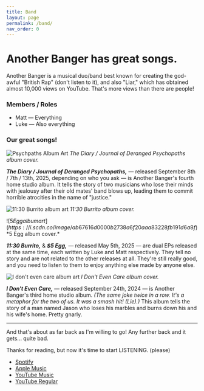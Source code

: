 ```yaml
---
title: Band
layout: page
permalink: /band/
nav_order: 0
---
```


# Another Banger has <span class=shake>great</span> songs.

Another Banger is a musical duo/band best known for creating the god-awful "British Rap" (don't listen to it), and also "Liar," which has obtained almost 10,000 views on YouTube. That's more views than there are people!

### Members / Roles

- Matt — Everything
- Luke — Also everything

### Our great songs!

![Psychpaths Album Art](https://i.scdn.co/image/ab67616d0000b273a766a8eee0101da8807e2f1c)
*The Diary / Journal of Deranged Psychopaths album cover.*

**_The Diary / Journal of Deranged Psychopaths,_** — released September 8th / 7th / 13th, 2025, depending on who you ask — is Another Banger's fourth home studio album. It tells the story of two musicians who lose their minds with jealousy after their old mates' band blows up, leading them to commit horrible atrocities in the name of "justice."

![11:30 Burrito album art](https://i.scdn.co/image/ab67616d0000b2734fea10d023094dae1ea777b3)
*11:30 Burrito album cover.*

![$5 Egg album art](https://i.scdn.co/image/ab67616d0000b2738a6f20aaa83228fb191d6a8f)
*$5 Egg album cover.*

**_11:30 Burrito,_** & **_$5 Egg,_** — released May 5th, 2025 — are dual EPs released at the same time, each written by Luke and Matt respectively. They tell no story and are not related to the other releases at all. They're still really good, and you need to listen to them to enjoy anything else made by anyone else.

![I don't even care album art](https://i.scdn.co/image/ab67616d0000b2738c8a5cfc765e9101447f4e48)
*I Don't Even Care album cover.*

**_I Don't Even Care,_** — released September 24th, 2024 — is Another Banger's third home studio album. *(The same joke twice in a row. It's a metaphor for the two of us. It was a smash hit! (Lie).)* This album tells the story of a man named Jason who loses his marbles and burns down his and his wife's home. Pretty gnarly.

---

And that's about as far back as I'm willing to go! Any further back and it gets... quite bad.

Thanks for reading, but now it's time to start LISTENING. (please)

- [Spotify](https://open.spotify.com/artist/0Cjt6ZaCFssn5Wl40zWjll)
- [Apple Music](https://music.apple.com/us/artist/another-banger/1839393328)
- [YouTube Music](https://music.youtube.com/channel/UCBGPdq3kuuy1NrMA8P-7IMg)
- [YouTube Regular](https://www.youtube.com/channel/UCBGPdq3kuuy1NrMA8P-7IMg)